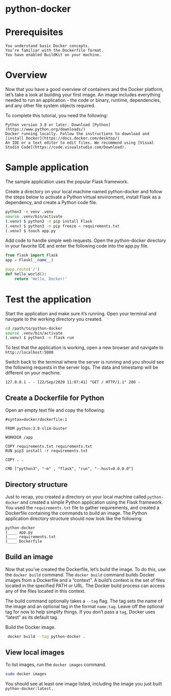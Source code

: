 # python-docker






# Prerequisites

    You understand basic Docker concepts.
    You’re familiar with the Dockerfile format.
    You have enabled BuildKit on your machine.
# Overview

Now that you have a good overview of containers and the Docker platform, let’s take a look at building your first image. An image includes everything needed to run an application - the code or binary, runtime, dependencies, and any other file system objects required.

To complete this tutorial, you need the following:

    Python version 3.8 or later. Download [Python](https://www.python.org/downloads/)
    Docker running locally. Follow the instructions to download and [install Docker](https://docs.docker.com/desktop/)
    An IDE or a text editor to edit files. We recommend using [Visual Studio Code](https://code.visualstudio.com/Download).

# Sample application

The sample application uses the popular Flask framework.

Create a directory on your local machine named python-docker and follow the steps below to activate a Python virtual environment, install Flask as a dependency, and create a Python code file.

```bash cd /path/to/python-docker
python3 -m venv .venv
source .venv/bin/activate
(.venv) $ python3 -m pip install Flask
(.venv) $ python3 -m pip freeze > requirements.txt
(.venv) $ touch app.py
```


Add code to handle simple web requests. Open the python-docker directory in your favorite IDE and enter the following code into the app.py file.
```python
from flask import Flask
app = Flask(__name__)

@app.route('/')
def hello_world():
    return 'Hello, Docker!'
```


# Test the application

Start the application and make sure it’s running. Open your terminal and navigate to the working directory you created.

```bash 
cd /path/to/python-docker
source .venv/bin/activate
(.venv) $ python3 -m flask run
```

To test that the application is working, open a new browser and navigate to `http://localhost:5000`


Switch back to the terminal where the server is running and you should see the following requests in the server logs. The data and timestamp will be different on your machine.

`127.0.0.1 - - [22/Sep/2020 11:07:41] "GET / HTTP/1.1" 200 -`




## Create a Dockerfile for Python


Open an empty text file and copy the following:

```
#syntax=docker/dockerfile:1

FROM python:3.8-slim-buster

WORKDIR /app

COPY requirements.txt requirements.txt
RUN pip3 install -r requirements.txt

COPY . .

CMD ["python3", "-m" , "flask", "run", "--host=0.0.0.0"]
```
## Directory structure
Just to recap, you created a directory on your local machine called `python-docker` and created a simple Python application using the Flask framework. You used the `requirements.txt` file to gather requirements, and created a Dockerfile containing the commands to build an image. The Python application directory structure should now look like the following:

```
python-docker
|____ app.py
|____ requirements.txt
|____ Dockerfile
```


## Build an image

Now that you’ve created the Dockerfile, let’s build the image. To do this, use the `docker build` command. The `docker build` command builds Docker images from a Dockerfile and a “context”. A build’s context is the set of files located in the specified PATH or URL. The Docker build process can access any of the files located in this context.

The build command optionally takes a `--tag` flag. The tag sets the name of the image and an optional tag in the format `name:tag`. Leave off the optional tag for now to help simplify things. If you don’t pass a `tag`, Docker uses “latest” as its default tag.

Build the Docker image.


```bash
 docker build --tag python-docker .
```


## View local images

To list images, run the `docker images` command.

```bash
sudo docker images
```
You should see at least one image listed, including the image you just built `python-docker:latest.`

